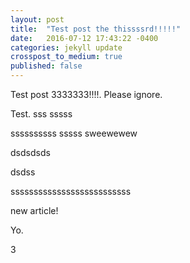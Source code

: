```yaml
---
layout: post
title:  "Test post the thissssrd!!!!!"
date:   2016-07-12 17:43:22 -0400
categories: jekyll update
crosspost_to_medium: true
published: false
---
```

Test post 3333333!!!!. Please ignore.


Test.
sss
sssss

ssssssssss
sssss
sweewewew

dsdsdsds

dsdss

ssssssssssssssssssssssssss

new article!


Yo.

3
